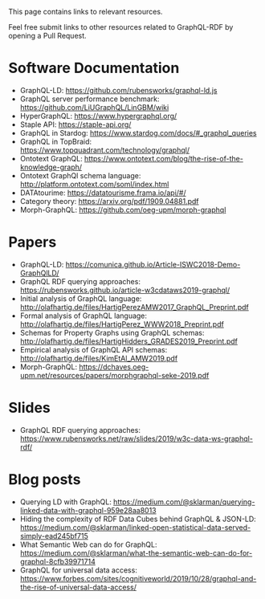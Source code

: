 This page contains links to relevant resources.

Feel free submit links to other resources related to GraphQL-RDF by opening a Pull Request.

# Software Documentation

* GraphQL-LD: https://github.com/rubensworks/graphql-ld.js
* GraphQL server performance benchmark: https://github.com/LiUGraphQL/LinGBM/wiki
* HyperGraphQL: https://www.hypergraphql.org/
* Staple API: https://staple-api.org/
* GraphQL in Stardog: https://www.stardog.com/docs/#_graphql_queries
* GraphQL in TopBraid: https://www.topquadrant.com/technology/graphql/
* Ontotext GraphQL: https://www.ontotext.com/blog/the-rise-of-the-knowledge-graph/
* Ontotext GraphQl schema language: http://platform.ontotext.com/soml/index.html
* DATAtourime: https://datatourisme.frama.io/api/#/
* Category theory: https://arxiv.org/pdf/1909.04881.pdf
* Morph-GraphQL: https://github.com/oeg-upm/morph-graphql

# Papers

* GraphQL-LD: https://comunica.github.io/Article-ISWC2018-Demo-GraphQlLD/
* GraphQL RDF querying approaches: https://rubensworks.github.io/article-w3cdataws2019-graphql/
* Initial analysis of GraphQL language: http://olafhartig.de/files/HartigPerezAMW2017_GraphQL_Preprint.pdf
* Formal analysis of GraphQL language: http://olafhartig.de/files/HartigPerez_WWW2018_Preprint.pdf
* Schemas for Property Graphs using GraphQL schemas: http://olafhartig.de/files/HartigHidders_GRADES2019_Preprint.pdf
* Empirical analysis of GraphQL API schemas: http://olafhartig.de/files/KimEtAl_AMW2019.pdf
* Morph-GraphQL: https://dchaves.oeg-upm.net/resources/papers/morphgraphql-seke-2019.pdf

# Slides

* GraphQL RDF querying approaches: https://www.rubensworks.net/raw/slides/2019/w3c-data-ws-graphql-rdf/

# Blog posts

* Querying LD with GraphQL: https://medium.com/@sklarman/querying-linked-data-with-graphql-959e28aa8013
* Hiding the complexity of RDF Data Cubes behind GraphQL & JSON-LD: https://medium.com/@sklarman/linked-open-statistical-data-served-simply-ead245bf715
* What Semantic Web can do for GraphQL: https://medium.com/@sklarman/what-the-semantic-web-can-do-for-graphql-8cfb39971714
* GraphQL for universal data access: https://www.forbes.com/sites/cognitiveworld/2019/10/28/graphql-and-the-rise-of-universal-data-access/
